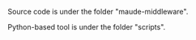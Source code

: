 Source code is under the folder "maude-middleware".

Python-based tool is under the folder "scripts".

